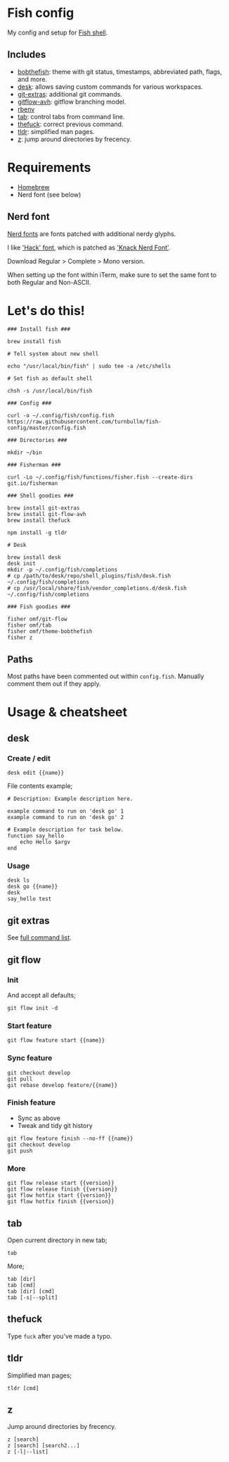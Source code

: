 Fish config
===========

My config and setup for [Fish shell](https://fishshell.com/).

Includes
--------

- [bobthefish](https://github.com/oh-my-fish/theme-bobthefish): theme with git status, timestamps, abbreviated path, flags, and more. 
- [desk](https://github.com/jamesob/desk): allows saving custom commands for various workspaces.
- [git-extras](https://github.com/tj/git-extras): additional git commands.
- [gitflow-avh](https://github.com/petervanderdoes/gitflow-avh): gitflow branching model.
- [rbenv](https://github.com/rbenv/rbenv)
- [tab](https://github.com/oh-my-fish/plugin-tab): control tabs from command line.
- [thefuck](https://github.com/nvbn/thefuck): correct previous command.
- [tldr](https://github.com/tldr-pages/tldr): simplified man pages.
- [z](https://github.com/fisherman/z): jump around directories by frecency.



Requirements
============

- [Homebrew](http://brew.sh/)
- Nerd font (see below)

Nerd font
---------

[Nerd fonts](https://github.com/ryanoasis/nerd-fonts) are fonts patched with additional nerdy glyphs.

I like ['Hack' font](https://github.com/chrissimpkins/Hack), which is patched as ['Knack Nerd Font'](https://github.com/ryanoasis/nerd-fonts/raw/master/patched-fonts/Hack/Regular/complete/Knack%20Regular%20Nerd%20Font%20Complete%20Mono.ttf).

Download Regular > Complete > Mono version.

When setting up the font within iTerm, make sure to set the same font to both Regular and Non-ASCII.



Let's do this!
==============

```
### Install fish ###

brew install fish

# Tell system about new shell

echo "/usr/local/bin/fish" | sudo tee -a /etc/shells

# Set fish as default shell

chsh -s /usr/local/bin/fish

### Config ###

curl -o ~/.config/fish/config.fish https://raw.githubusercontent.com/turnbullm/fish-config/master/config.fish

### Directories ###

mkdir ~/bin

### Fisherman ###

curl -Lo ~/.config/fish/functions/fisher.fish --create-dirs git.io/fisherman

### Shell goodies ###

brew install git-extras
brew install git-flow-avh
brew install thefuck

npm install -g tldr

# Desk

brew install desk
desk init
mkdir -p ~/.config/fish/completions
# cp /path/to/desk/repo/shell_plugins/fish/desk.fish ~/.config/fish/completions
# cp /usr/local/share/fish/vendor_completions.d/desk.fish ~/.config/fish/completions

### Fish goodies ###

fisher omf/git-flow
fisher omf/tab
fisher omf/theme-bobthefish
fisher z
```

Paths
-----

Most paths have been commented out within `config.fish`. Manually comment them out if they apply.



Usage & cheatsheet
==================

desk
----

### Create / edit

```
desk edit {{name}}
```

File contents example;

```
# Description: Example description here.

example command to run on 'desk go' 1
example command to run on 'desk go' 2

# Example description for task below.
function say_hello
    echo Hello $argv
end
```

### Usage

```
desk ls
desk go {{name}}
desk
say_hello test
```

git extras
----------

See [full command list](https://github.com/tj/git-extras/blob/master/Commands.md).

git flow
--------

### Init

And accept all defaults;

```
git flow init -d
```

### Start feature

```
git flow feature start {{name}}
```

### Sync feature

```
git checkout develop
git pull
git rebase develop feature/{{name}}
```

### Finish feature

- Sync as above
- Tweak and tidy git history

```
git flow feature finish --no-ff {{name}}
git checkout develop
git push
```

### More

```
git flow release start {{version}}
git flow release finish {{version}}
git flow hotfix start {{version}}
git flow hotfix finish {{version}}
```

tab
---

Open current directory in new tab;

```
tab
```

More;

```
tab [dir]
tab [cmd]
tab [dir] [cmd]
tab [-s|--split]
```

thefuck
-------

Type `fuck` after you've made a typo.

tldr
----

Simplified man pages;

```
tldr [cmd]
```

z
-

Jump around directories by frecency.

```
z [search]
z [search] [search2...]
z [-l|--list]
```
